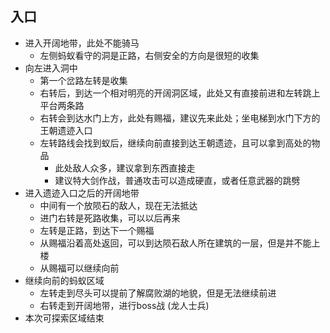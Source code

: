 ## 入口
- 进入开阔地带，此处不能骑马
	- 左侧蚂蚁看守的洞是正路，右侧安全的方向是很短的收集
- 向左进入洞中
	- 第一个岔路左转是收集
	- 右转后，到达一个相对明亮的开阔洞区域，此处又有直接前进和左转跳上平台两条路
	- 右转会到达水门上方，此处有赐福，建议先来此处；坐电梯到水门下方的王朝遗迹入口
	- 左转路线会找到蚁后，继续向前直接到达王朝遗迹，且可以拿到高处的物品
		- 此处敌人众多，建议拿到东西直接走
		- 建议特大剑作战，普通攻击可以造成硬直，或者任意武器的跳劈
- 进入遗迹入口之后的开阔地带
	- 中间有一个放陨石的敌人，现在无法抵达
	- 进门右转是死路收集，可以以后再来
	- 左转是正路，到达下一个赐福
	- 从赐福沿着高处返回，可以到达陨石敌人所在建筑的一层，但是并不能上楼
	- 从赐福可以继续向前
- 继续向前的蚂蚁区域
	- 左转走到尽头可以提前了解腐败湖的地貌，但是无法继续前进
	- 右转走到开阔地带，进行boss战 (龙人士兵)
- 本次可探索区域结束
